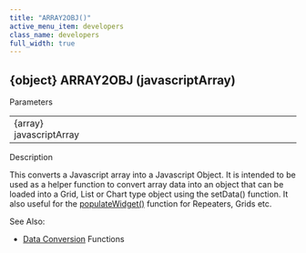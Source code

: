 ```yaml
---
title: "ARRAY2OBJ()"
active_menu_item: developers
class_name: developers
full_width: true
---
```



## {object} ARRAY2OBJ (javascriptArray)

Parameters

<table>
<tr>
<td width="143">
{array} javascriptArray

</td>
<td width="15">
</td>
<td width="722">
</td>
</tr>
</table>

Description

This converts a Javascript array into a Javascript Object. It is intended to be used as a helper function to convert array data into an object that can be loaded into a Grid, List or Chart type object using the setData() function. It also useful for the [populateWidget()](../widget-data-state-manipulation/populatewidget()/index) function for Repeaters, Grids etc.

See Also:

 - [Data Conversion](index) Functions

